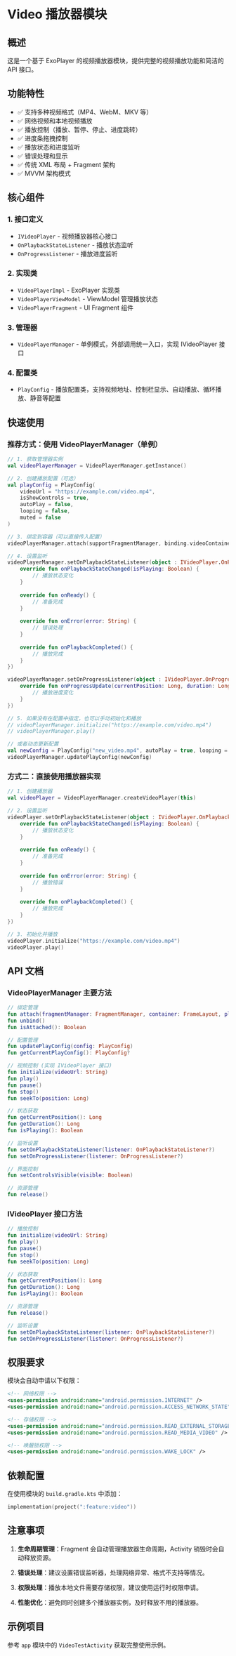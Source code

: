 # Video 播放器模块

## 概述

这是一个基于 ExoPlayer 的视频播放器模块，提供完整的视频播放功能和简洁的 API 接口。

## 功能特性

- ✅ 支持多种视频格式（MP4、WebM、MKV 等）
- ✅ 网络视频和本地视频播放
- ✅ 播放控制（播放、暂停、停止、进度跳转）
- ✅ 进度条拖拽控制
- ✅ 播放状态和进度监听
- ✅ 错误处理和显示
- ✅ 传统 XML 布局 + Fragment 架构
- ✅ MVVM 架构模式

## 核心组件

### 1. 接口定义
- `IVideoPlayer` - 视频播放器核心接口
- `OnPlaybackStateListener` - 播放状态监听
- `OnProgressListener` - 播放进度监听

### 2. 实现类
- `VideoPlayerImpl` - ExoPlayer 实现类
- `VideoPlayerViewModel` - ViewModel 管理播放状态
- `VideoPlayerFragment` - UI Fragment 组件

### 3. 管理器
- `VideoPlayerManager` - 单例模式，外部调用统一入口，实现 IVideoPlayer 接口

### 4. 配置类
- `PlayConfig` - 播放配置类，支持视频地址、控制栏显示、自动播放、循环播放、静音等配置

## 快速使用

### 推荐方式：使用 VideoPlayerManager（单例）

```kotlin
// 1. 获取管理器实例
val videoPlayerManager = VideoPlayerManager.getInstance()

// 2. 创建播放配置（可选）
val playConfig = PlayConfig(
    videoUrl = "https://example.com/video.mp4",
    isShowControls = true,
    autoPlay = false,
    looping = false,
    muted = false
)

// 3. 绑定到容器（可以直接传入配置）
videoPlayerManager.attach(supportFragmentManager, binding.videoContainer, playConfig)

// 4. 设置监听
videoPlayerManager.setOnPlaybackStateListener(object : IVideoPlayer.OnPlaybackStateListener {
    override fun onPlaybackStateChanged(isPlaying: Boolean) {
        // 播放状态变化
    }
    
    override fun onReady() {
        // 准备完成
    }
    
    override fun onError(error: String) {
        // 错误处理
    }
    
    override fun onPlaybackCompleted() {
        // 播放完成
    }
})

videoPlayerManager.setOnProgressListener(object : IVideoPlayer.OnProgressListener {
    override fun onProgressUpdate(currentPosition: Long, duration: Long) {
        // 播放进度变化
    }
})

// 5. 如果没有在配置中指定，也可以手动初始化和播放
// videoPlayerManager.initialize("https://example.com/video.mp4")
// videoPlayerManager.play()

// 或者动态更新配置
val newConfig = PlayConfig("new_video.mp4", autoPlay = true, looping = true)
videoPlayerManager.updatePlayConfig(newConfig)
```

### 方式二：直接使用播放器实现

```kotlin
// 1. 创建播放器
val videoPlayer = VideoPlayerManager.createVideoPlayer(this)

// 2. 设置监听
videoPlayer.setOnPlaybackStateListener(object : IVideoPlayer.OnPlaybackStateListener {
    override fun onPlaybackStateChanged(isPlaying: Boolean) {
        // 播放状态变化
    }
    
    override fun onReady() {
        // 准备完成
    }
    
    override fun onError(error: String) {
        // 播放错误
    }
    
    override fun onPlaybackCompleted() {
        // 播放完成
    }
})

// 3. 初始化并播放
videoPlayer.initialize("https://example.com/video.mp4")
videoPlayer.play()
```

## API 文档

### VideoPlayerManager 主要方法

```kotlin
// 绑定管理
fun attach(fragmentManager: FragmentManager, container: FrameLayout, playConfig: PlayConfig? = null)
fun unbind()
fun isAttached(): Boolean

// 配置管理
fun updatePlayConfig(config: PlayConfig)
fun getCurrentPlayConfig(): PlayConfig?

// 视频控制 (实现 IVideoPlayer 接口)
fun initialize(videoUrl: String)
fun play()
fun pause()
fun stop()
fun seekTo(position: Long)

// 状态获取
fun getCurrentPosition(): Long
fun getDuration(): Long
fun isPlaying(): Boolean

// 监听设置
fun setOnPlaybackStateListener(listener: OnPlaybackStateListener?)
fun setOnProgressListener(listener: OnProgressListener?)

// 界面控制
fun setControlsVisible(visible: Boolean)

// 资源管理
fun release()
```

### IVideoPlayer 接口方法

```kotlin
// 播放控制
fun initialize(videoUrl: String)
fun play()
fun pause()
fun stop()
fun seekTo(position: Long)

// 状态获取
fun getCurrentPosition(): Long
fun getDuration(): Long
fun isPlaying(): Boolean

// 资源管理
fun release()

// 监听设置
fun setOnPlaybackStateListener(listener: OnPlaybackStateListener?)
fun setOnProgressListener(listener: OnProgressListener?)
```

## 权限要求

模块会自动申请以下权限：

```xml
<!-- 网络权限 -->
<uses-permission android:name="android.permission.INTERNET" />
<uses-permission android:name="android.permission.ACCESS_NETWORK_STATE" />

<!-- 存储权限 -->
<uses-permission android:name="android.permission.READ_EXTERNAL_STORAGE" />
<uses-permission android:name="android.permission.READ_MEDIA_VIDEO" />

<!-- 唤醒锁权限 -->
<uses-permission android:name="android.permission.WAKE_LOCK" />
```

## 依赖配置

在使用模块的 `build.gradle.kts` 中添加：

```kotlin
implementation(project(":feature:video"))
```

## 注意事项

1. **生命周期管理**：Fragment 会自动管理播放器生命周期，Activity 销毁时会自动释放资源。

2. **错误处理**：建议设置错误监听器，处理网络异常、格式不支持等情况。

3. **权限处理**：播放本地文件需要存储权限，建议使用运行时权限申请。

4. **性能优化**：避免同时创建多个播放器实例，及时释放不用的播放器。

## 示例项目

参考 `app` 模块中的 `VideoTestActivity` 获取完整使用示例。 